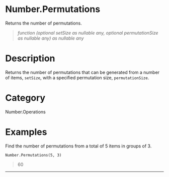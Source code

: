 ﻿# Number.Permutations
Returns the number of permutations.
> _function (optional setSize as nullable any, optional permutationSize as nullable any) as nullable any_
# Description 
Returns the number of permutations that can be generated from a number of items, <code>setSize</code>,  with a specified permutation size, <code>permutationSize</code>.
# Category 
Number.Operations
# Examples 
Find the number of permutations from a total of 5 items in groups of 3.
```
Number.Permutations(5, 3)
```
> 60
***
